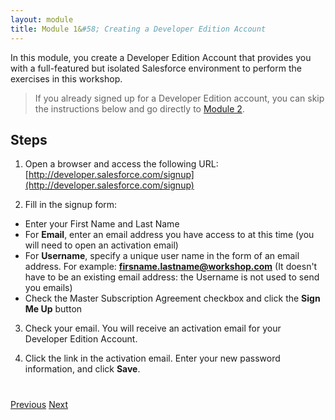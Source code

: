 ```yaml
---
layout: module
title: Module 1&#58; Creating a Developer Edition Account
---
```

In this module, you create a Developer Edition Account that provides you with a full-featured but isolated Salesforce environment to perform the exercises in this workshop.

> If you already signed up for a Developer Edition account, you can skip the instructions below and go directly to [Module 2](Creating-the-Data-Model.html).


## Steps

1. Open a browser and access the following URL: [http://developer.salesforce.com/signup](http://developer.salesforce.com/signup)

2. Fill in the signup form:
  - Enter your First Name and Last Name
  - For **Email**, enter an email address you have access to at this time (you will need to open an activation email)
  - For **Username**, specify a unique user name in the form of an email address. For example: **firsname.lastname@workshop.com** (It doesn't have to be an existing email address: the Username is not used to send you emails)
  - Check the Master Subscription Agreement checkbox and click the **Sign Me Up** button

3. Check your email. You will receive an activation email for your Developer Edition Account.

4. Click the link in the activation email. Enter your new password information, and click **Save**.

<div class="row" style="margin-top:40px;">
<div class="col-sm-12">
<a href="index.html" class="btn btn-default"><i class="glyphicon glyphicon-chevron-left"></i> Previous</a>
<a href="setup-environment.html" class="btn btn-default pull-right">Next <i class="glyphicon glyphicon-chevron-right"></i></a>
</div>
</div>
